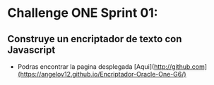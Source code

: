 # Challenge ONE Sprint 01:
## Construye un encriptador de texto con Javascript

* Podras encontrar la pagina desplegada [Aqui](http://github.com](https://angelov12.github.io/Encriptador-Oracle-One-G6/)
